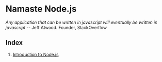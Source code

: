 # Namaste Node.js

_Any application that can be written in javascript will eventually be written in javascript_ -- Jeff Atwood. Founder, StackOverflow

## Index

1. [Introduction to Node.js](./Chapter%2001%20-%20Intro%20to%20NodeJS/01_Intro-to-nodejs.md)
